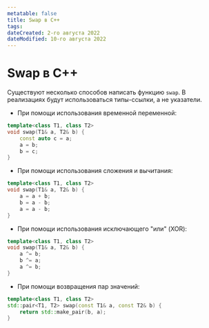 ```yaml
---
metatable: false
title: Swap в C++
tags:
dateCreated: 2-го августа 2022
dateModified: 10-го августа 2022
---
```

# Swap в C++

Существуют несколько способов написать функцию `swap`.  В реализациях будут использоваться типы-ссылки, а не указатели.

* При помощи использования временной переменной:
  
```cpp
template<class T1, class T2>
void swap(T1& a, T2& b) {
	const auto c = a;
	a = b;
	b = c; 
}
```

* При помощи использования сложения и вычитания:
  
```cpp
template<class T1, class T2>
void swap(T1& a, T2& b) {
    a = a + b;
    b = a - b;
    a = a - b;
}
```

* При помощи использования исключающего "или" (XOR):
  
```cpp
template<class T1, class T2>
void swap(T1& a, T2& b) {
    a ^= b;
    b ^= a;
    a ^= b;
}
```

* При помощи возвращения пар значений:
  
```cpp
template<class T1, class T2>
std::pair<T1, T2> swap(const T1& a, const T2& b) {
    return std::make_pair(b, a);
}
```